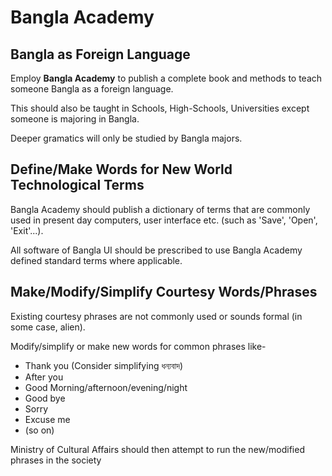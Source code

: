 # Bangla Academy

## Bangla as Foreign Language

Employ **Bangla Academy** to publish a complete book and methods to teach someone Bangla as a foreign language. 

This should also be taught in Schools, High-Schools, Universities except someone is majoring in Bangla. 

Deeper gramatics will only be studied by Bangla majors.


## Define/Make Words for New World Technological Terms

Bangla Academy should publish a dictionary of terms that are commonly used in present day computers, user interface etc. (such as 'Save', 'Open', 'Exit'...). 

All software of Bangla UI should be prescribed to use Bangla Academy defined standard terms where applicable.

## Make/Modify/Simplify Courtesy Words/Phrases

Existing courtesy phrases are not commonly used or sounds formal (in some case, alien).

Modify/simplify or make new words for common phrases like-
- Thank you (Consider simplifying ধন্যবাদ)
- After you
- Good Morning/afternoon/evening/night
- Good bye
- Sorry
- Excuse me
- (so on)

Ministry of Cultural Affairs should then attempt to run the new/modified phrases in the society
